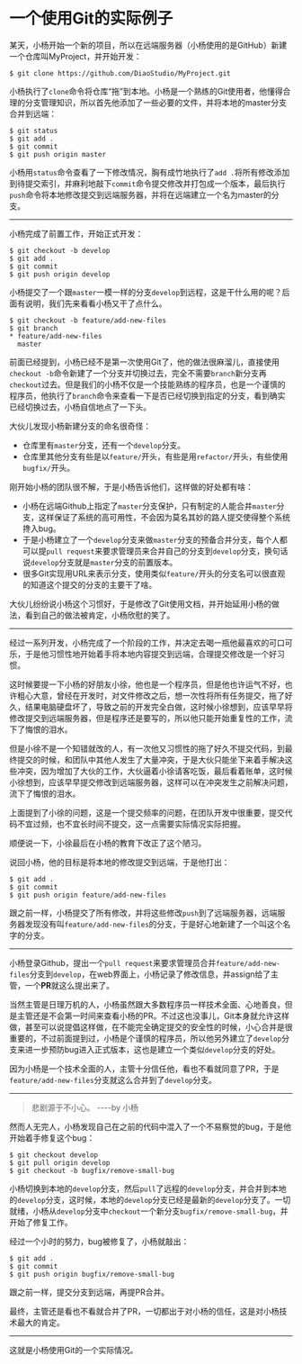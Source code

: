 # 一个使用Git的实际例子

某天，小杨开始一个新的项目，所以在远端服务器（小杨使用的是GitHub）新建一个仓库叫MyProject，并开始开发：

```shell
$ git clone https://github.com/DiaoStudio/MyProject.git
```

小杨执行了`clone`命令将仓库“拖”到本地。小杨是一个熟练的Git使用者，他懂得合理的分支管理知识，所以首先他添加了一些必要的文件，并将本地的master分支合并到远端：

```shell
$ git status
$ git add .
$ git commit
$ git push origin master
```

小杨用`status`命令查看了一下修改情况，胸有成竹地执行了`add .`将所有修改添加到待提交索引，并麻利地敲下`commit`命令提交修改并打包成一个版本，最后执行`push`命令将本地修改提交到远端服务器，并将在远端建立一个名为master的分支。

----

小杨完成了前置工作，开始正式开发：

```shell
$ git checkout -b develop
$ git add .
$ git commit
$ git push origin develop
```

小杨提交了一个跟`master`一模一样的分支`develop`到远程，这是干什么用的呢？后面有说明，我们先来看看小杨又干了点什么。

```shell
$ git checkout -b feature/add-new-files
$ git branch
* feature/add-new-files
  master
```

前面已经提到，小杨已经不是第一次使用Git了，他的做法很麻溜儿，直接使用`checkout -b`命令新建了一个分支并切换过去，完全不需要`branch`新分支再`checkout`过去。但是我们的小杨不仅是一个技能熟练的程序员，也是一个谨慎的程序员，他执行了`branch`命令来查看一下是否已经切换到指定的分支，看到确实已经切换过去，小杨自信地点了一下头。

大伙儿发现小杨新建分支的命名很奇怪：
* 仓库里有`master`分支，还有一个`develop`分支。
* 仓库里其他分支有些是以`feature/`开头，有些是用`refactor/`开头，有些使用`bugfix/`开头。

刚开始小杨的团队很不解，于是小杨告诉他们，这样做的好处都有啥：
* 小杨在远端Github上指定了`master`分支保护，只有制定的人能合并`master`分支，这样保证了系统的高可用性，不会因为莫名其妙的路人提交使得整个系统搀入bug。
* 于是小杨建立了一个`develop`分支来做`master`分支的预备合并分支，每个人都可以提`pull request`来要求管理员来合并自己的分支到`develop`分支，换句话说`develop`分支就是`master`分支的前置版本。
* 很多Git实现用URL来表示分支，使用类似`feature/`开头的分支名可以很直观的知道这个提交的分支的主要干了啥。

大伙儿纷纷说小杨这个习惯好，于是修改了Git使用文档，并开始延用小杨的做法，看到自己的做法被肯定，小杨欣慰的笑了。

----

经过一系列开发，小杨完成了一个阶段的工作，并决定去喝一瓶他最喜欢的可口可乐，于是他习惯性地开始着手将本地内容提交到远端，合理提交修改是一个好习惯。

这时候要提一下小杨的好朋友小徐，他也是一个程序员，但是他也许运气不好，也许粗心大意，曾经在开发时，对文件修改之后，想一次性将所有任务提交，拖了好久，结果电脑硬盘坏了，导致之前的开发完全白做，这时候小徐想到，应该早早将修改提交到远端服务器，但是程序还是要写的，所以他只能开始重复性的工作，流下了悔恨的泪水。

但是小徐不是一个知错就改的人，有一次他又习惯性的拖了好久不提交代码，到最终提交的时候，和团队中其他人发生了大量冲突，于是大伙只能坐下来着手解决这些冲突，因为增加了大伙的工作，大伙逼着小徐请客吃饭，最后看着账单，这时候小徐想到，应该早早提交修改到远端服务器，这样可以在冲突发生之前解决问题，流下了悔恨的泪水。

上面提到了小徐的问题，这是一个提交频率的问题，在团队开发中很重要，提交代码不宜过频，也不宜长时间不提交，这一点需要实际情况实际把握。

顺便说一下，小徐最后在小杨的教育下改正了这个陋习。

说回小杨，他的目标是将本地的修改提交到远端，于是他打出：

```shell
$ git add .
$ git commit
$ git push origin feature/add-new-files
```

跟之前一样，小杨提交了所有修改，并将这些修改`push`到了远端服务器，远端服务器发现没有叫`feature/add-new-files`的分支，于是好心地新建了一个叫这个名字的分支。

----

小杨登录Github，提出一个`pull request`来要求管理员合并`feature/add-new-files`分支到`develop`，在web界面上，小杨记录了修改信息，并assign给了主管，一个**PR**就这么提出来了。

当然主管是日理万机的人，小杨虽然跟大多数程序员一样技术全面、心地善良，但是主管还是不会第一时间来查看小杨的PR。不过这也没事儿，Git本身就允许这样做，甚至可以说提倡这样做，在不能完全确定提交的安全性的时候，小心合并是很重要的，不过前面提到过，小杨是个谨慎的程序员，所以他另外建立了`develop`分支来进一步预防bug进入正式版本，这也是建立一个类似`develop`分支的好处。

因为小杨是一个技术全面的人，主管十分信任他，看也不看就同意了PR，于是`feature/add-new-files`分支就这么合并到了`develop`分支。

----

> 悲剧源于不小心。
>         ----by 小杨

然而人无完人，小杨发现自己在之前的代码中混入了一个不易察觉的bug，于是他开始着手修复这个bug：

```shell
$ git checkout develop
$ git pull origin develop
$ git checkout -b bugfix/remove-small-bug
```

小杨切换到本地的`develop`分支，然后`pull`了远程的`develop`分支，并合并到本地的`develop`分支，这时候，本地的`develop`分支已经是最新的`develop`分支了。一切就绪，小杨从`develop`分支中`checkout`一个新分支`bugfix/remove-small-bug`，并开始了修复工作。

经过一个小时的努力，bug被修复了，小杨就敲出：

```shell
$ git add .
$ git commit
$ git push origin bugfix/remove-small-bug
```

跟之前一样，提交分支到远端，再提PR合并。

最终，主管还是看也不看就合并了PR，一切都出于对小杨的信任，这是对小杨技术最大的肯定。

----

这就是小杨使用Git的一个实际情况。